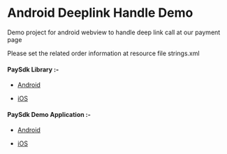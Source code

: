 
# Android Deeplink Handle Demo

Demo project for android webview to handle deep link call at our payment page

Please set the related order information at resource file strings.xml



#### PaySdk Library :-

- [Android](https://github.com/asiapay-lib/paysdk-android-lib)

- [iOS](https://github.com/asiapay-lib/paysdk-ios-lib)

#### PaySdk Demo Application :-

- [Android](https://github.com/asiapay-lib/paysdk-android-demo)

- [iOS](https://github.com/asiapay-lib/paysdk-ios-demo)


